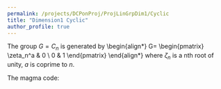 ```yaml
---
permalink: /projects/DCPonProj/ProjLinGrpDim1/Cyclic
title: "Dimension1 Cyclic"
author_profile: true
---
```


The group $G=C_n$ is generated by
\begin{align*}
G=
\begin{pmatrix}
\zeta_n^a & 0 \\
0 & 1
\end{pmatrix}
\end{align*}
where $\zeta_n$ is a nth root of unity, $a$ is coprime to $n$.

The magma code:
<pre>

</pre>

